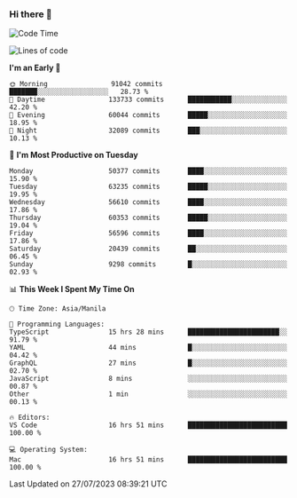 ### Hi there 👋

<!--START_SECTION:waka-->
![Code Time](http://img.shields.io/badge/Code%20Time-4%2C182%20hrs%2022%20mins-blue)

![Lines of code](https://img.shields.io/badge/From%20Hello%20World%20I%27ve%20Written-115.1%20million%20lines%20of%20code-blue)

**I'm an Early 🐤** 

```text
🌞 Morning                91042 commits       ███████░░░░░░░░░░░░░░░░░░   28.73 % 
🌆 Daytime                133733 commits      ███████████░░░░░░░░░░░░░░   42.20 % 
🌃 Evening                60044 commits       █████░░░░░░░░░░░░░░░░░░░░   18.95 % 
🌙 Night                  32089 commits       ███░░░░░░░░░░░░░░░░░░░░░░   10.13 % 
```
📅 **I'm Most Productive on Tuesday** 

```text
Monday                   50377 commits       ████░░░░░░░░░░░░░░░░░░░░░   15.90 % 
Tuesday                  63235 commits       █████░░░░░░░░░░░░░░░░░░░░   19.95 % 
Wednesday                56610 commits       ████░░░░░░░░░░░░░░░░░░░░░   17.86 % 
Thursday                 60353 commits       █████░░░░░░░░░░░░░░░░░░░░   19.04 % 
Friday                   56596 commits       ████░░░░░░░░░░░░░░░░░░░░░   17.86 % 
Saturday                 20439 commits       ██░░░░░░░░░░░░░░░░░░░░░░░   06.45 % 
Sunday                   9298 commits        █░░░░░░░░░░░░░░░░░░░░░░░░   02.93 % 
```


📊 **This Week I Spent My Time On** 

```text
🕑︎ Time Zone: Asia/Manila

💬 Programming Languages: 
TypeScript               15 hrs 28 mins      ███████████████████████░░   91.79 % 
YAML                     44 mins             █░░░░░░░░░░░░░░░░░░░░░░░░   04.42 % 
GraphQL                  27 mins             █░░░░░░░░░░░░░░░░░░░░░░░░   02.70 % 
JavaScript               8 mins              ░░░░░░░░░░░░░░░░░░░░░░░░░   00.87 % 
Other                    1 min               ░░░░░░░░░░░░░░░░░░░░░░░░░   00.13 % 

🔥 Editors: 
VS Code                  16 hrs 51 mins      █████████████████████████   100.00 % 

💻 Operating System: 
Mac                      16 hrs 51 mins      █████████████████████████   100.00 % 
```


 Last Updated on 27/07/2023 08:39:21 UTC
<!--END_SECTION:waka-->


<!--
**rad182/rad182** is a ✨ _special_ ✨ repository because its `README.md` (this file) appears on your GitHub profile.

Here are some ideas to get you started:

- 🔭 I’m currently working on ...
- 🌱 I’m currently learning ...
- 👯 I’m looking to collaborate on ...
- 🤔 I’m looking for help with ...
- 💬 Ask me about ...
- 📫 How to reach me: ...
- 😄 Pronouns: ...
- ⚡ Fun fact: ...
-->
